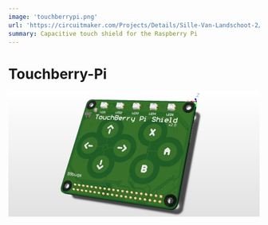 ```yaml
---
image: 'touchberrypi.png'
url: 'https://circuitmaker.com/Projects/Details/Sille-Van-Landschoot-2/TouchBerry-Pi'
summary: Capacitive touch shield for the Raspberry Pi
---
```



# Touchberry-Pi

![Raceberry Pi PCB render](./touchberrypi.png)
